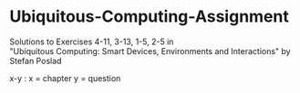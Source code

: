 # Ubiquitous-Computing-Assignment
Solutions to Exercises 4-11, 3-13, 1-5, 2-5 in "Ubiquitous Computing: Smart Devices, Environments and Interactions" by Stefan Poslad

x-y : x = chapter y = question
